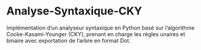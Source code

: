 # Analyse-Syntaxique-CKY
Implémentation d’un analyseur syntaxique en Python basé sur l’algorithme Cocke-Kasami-Younger (CKY), prenant en charge les règles unaires et binaire  avec exportation de l’arbre en format Dot.
